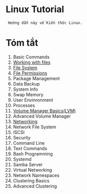 # Linux Tutorial
```
 Hướng dẫn này về Kiến thức Linux.
 ```
 
# Tóm tắt

1. Basic Commands
2. [Working with files]()
3. [File System]()
4. [File Permissions]()
5. Package Management
6. Data Backup
7. System Info
8. Swap Memory
9. User Envinronment
10. Processes
11. [Volume Manager Basics(LVM)]()
12. Advanced Volume Manager
13. [Networking]()
14. Network File System
15. ISCSI
16. Security
16. Command Line
16. Text Commands
16. Bash Programming
16. Systemd
16. Samba Server
16. Virtual Networking
16. Network Namespaces
16. Clustering Basics
16. Advanced Clustering
